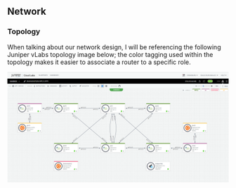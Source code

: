## Network

### Topology

When talking about our network design, I will be referencing the following Juniper vLabs topology image below; the color tagging used within the topology makes it easier to associate a router to a specific role.

<img src="https://raw.githubusercontent.com/cdot65/juniper-mpls-l3vpn-demo/main/files/images/vlabs.png" width="720px"/>
